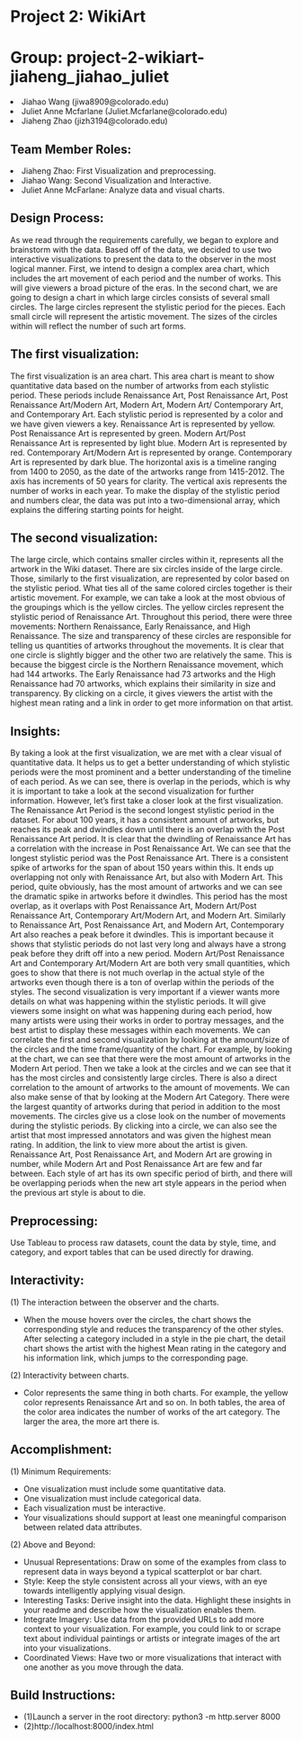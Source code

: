 # Project 2: WikiArt
# Group: project-2-wikiart-jiaheng_jiahao_juliet

<li>Jiahao Wang (jiwa8909@colorado.edu)</li>
<li>Juliet Anne Mcfarlane (Juliet.Mcfarlane@colorado.edu)</li>
<li>Jiaheng Zhao (jizh3194@colorado.edu)</li>

<h2>Team Member Roles: </h2>
<li>Jiaheng Zhao: First Visualization and preprocessing.</li>
<li>Jiahao Wang:  Second Visualization and Interactive.</li>
<li>Juliet Anne McFarlane: Analyze data and visual charts.</li>

<h2>Design Process:</h2> 
As we read through the requirements carefully, we began to explore and brainstorm with the data. Based off of the data, we decided to use two interactive visualizations to present the data to the observer in the most logical manner. First, we intend to design a complex area chart, which includes the art movement of each period and the number of works. This will give viewers a broad picture of the eras. In the second chart, we are going to design a chart in which large circles consists of several small circles. The large circles represent the stylistic period for the pieces. Each small circle will represent the artistic movement. The sizes of the circles within will reflect the number of such art forms. 

  

<h2>The first visualization:</h2> 
The first visualization is an area chart. This area chart is meant to show quantitative data based on the number of artworks from each stylistic period. These periods include Renaissance Art, Post Renaissance Art, Post Renaissance Art/Modern Art, Modern Art, Modern Art/ Contemporary Art, and Contemporary Art. Each stylistic period is represented by a color and we have given viewers a key. Renaissance Art is represented by yellow. Post Renaissance Art is represented by green. Modern Art/Post Renaissance Art is represented by light blue. Modern Art is represented by red. Contemporary Art/Modern Art is represented by orange. Contemporary Art is represented by dark blue. The horizontal axis is a timeline ranging from 1400 to 2050, as the date of the artworks range from 1415-2012. The axis has increments of 50 years for clarity. The vertical axis represents the number of works in each year. To make the display of the stylistic period and numbers clear, the data was put into a two-dimensional array, which explains the differing starting points for height.
 


<h2>The second visualization:</h2> 
The large circle, which contains smaller circles within it, represents all the artwork in the Wiki dataset. There are six circles inside of the large circle. Those, similarly to the first visualization, are represented by color based on the stylistic period. What ties all of the same colored circles together is their artistic movement. For example, we can take a look at the most obvious of the groupings which is the yellow circles. The yellow circles represent the stylistic period of Renaissance Art. Throughout this period, there were three movements: Northern Renaissance, Early Renaissance, and High Renaissance. The size and transparency of these circles are responsible for telling us quantities of artworks throughout the movements. It is clear that one circle is slightly bigger and the other two are relatively the same. This is because the biggest circle is the Northern Renaissance movement, which had 144 artworks. The Early Renaissance had 73 artworks and the High Renaissance had 70 artworks, which explains their similarity in size and transparency. By clicking on a circle, it gives viewers the artist with the highest mean rating and a link in order to get more information on that artist.

<h2>Insights:</h2>
By taking a look at the first visualization, we are met with a clear visual of quantitative data. It helps us to get a better understanding of which stylistic periods were the most prominent and a better understanding of the timeline of each period. As we can see, there is overlap in the periods, which is why it is important to take a look at the second visualization for further information. However, let’s first take a closer look at the first visualization. The Renaissance Art Period is the second longest stylistic period in the dataset. For about 100 years, it has a consistent amount of artworks, but reaches its peak and dwindles down until there is an overlap with the Post Renaissance Art period. It is clear that the dwindling of Renaissance Art has a correlation with the increase in Post Renaissance Art. We can see that the longest stylistic period was the Post Renaissance Art. There is a consistent spike of artworks for the span of about 150 years within this. It ends up overlapping not only with Renaissance Art, but also with Modern Art. This period, quite obviously, has the most amount of artworks and we can see the dramatic spike in artworks before it dwindles. This period has the most overlap, as it overlaps with Post Renaissance Art, Modern Art/Post Renaissance Art, Contemporary Art/Modern Art, and Modern Art. Similarly to Renaissance Art, Post Renaissance Art, and Modern Art, Contemporary Art also reaches a peak before it dwindles. This is important because it shows that stylistic periods do not last very long and always have a strong peak before they drift off into a new period. Modern Art/Post Renaissance Art and Contemporary Art/Modern Art are both very small quantities, which goes to show that there is not much overlap in the actual style of the artworks even though there is a ton of overlap within the periods of the styles.
The second visualization is very important if a viewer wants more details on what was happening within the stylistic periods. It will give viewers some insight on what was happening during each period, how many artists were using their works in order to portray messages, and the best artist to display these messages within each movements. We can correlate the first and second visualization by looking at the amount/size of the circles and the time frame/quantity of the chart. For example, by looking at the chart, we can see that there were the most amount of artworks in the Modern Art period. Then we take a look at the circles and we can see that it has the most circles and consistently large circles. There is also a direct correlation to the amount of artworks to the amount of movements. We can also make sense of that by looking at the Modern Art Category. There were the largest quantity of artworks during that period in addition to the most movements. The circles give us a close look on the number of movements during the stylistic periods. By clicking into a circle, we can also see the artist that most impressed annotators and was given the highest mean rating. In addition, the link to view more about the artist is given. 
Renaissance Art, Post Renaissance Art, and Modern Art are growing in number, while Modern Art and Post Renaissance Art are few and far between. Each style of art has its own specific period of birth, and there will be overlapping periods when the new art style appears in the period when the previous art style is about to die.

<h2>Preprocessing:</h2> 
Use Tableau to process raw datasets, count the data by style, time, and category, and export tables that can be used directly for drawing.

<h2>Interactivity:</h2> 
(1) The interaction between the observer and the charts.
<ul>
<li>When the mouse hovers over the circles, the chart shows the corresponding style and reduces the transparency of the other styles. After selecting a category included in a style in the pie chart, the detail chart shows the artist with the highest Mean rating in the category and his information link, which jumps to the corresponding page.</li>
</ul>

(2) Interactivity between charts.
<ul>
<li>Color represents the same thing in both charts. For example, the yellow color represents Renaissance Art and so on. In both tables, the area of the color area indicates the number of works of the art category. The larger the area, the more art there is.</li>
</ul>


<h2>Accomplishment:</h2>

(1) Minimum Requirements:
<ul>
<li>One visualization must include some quantitative data.</li>
<li>One visualization must include categorical data.</li>
<li>Each visualization must be interactive.</li>
<li>Your visualizations should support at least one meaningful comparison between related data attributes.</li>
</ul>

(2) Above and Beyond:
<ul>
<li>Unusual Representations: Draw on some of the examples from class to represent data in ways beyond a typical scatterplot or bar chart.</li>
<li>Style: Keep the style consistent across all your views, with an eye towards intelligently applying visual design.</li>
<li>Interesting Tasks: Derive insight into the data. Highlight these insights in your readme and describe how the visualization enables them.</li>
<li>Integrate Imagery: Use data from the provided URLs to add more context to your visualization. For example, you could link to or scrape text about individual paintings or artists or integrate images of the art into your visualizations.</li>
<li>Coordinated Views: Have two or more visualizations that interact with one another as you move through the data.</li>


</ul>

<h2>Build Instructions:</h2>

<ul>
<li>(1)Launch a server in the root directory: python3 -m http.server 8000</li>
  
<li>(2)http://localhost:8000/index.html</li>
</ul>
  
